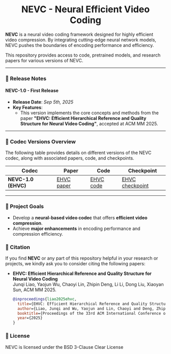 <!-- Copyright 2025 ByteDance Ltd. and/or its affiliates.
All rights reserved.
Licensed under the BSD 3-Clause Clear License (the "License");
you may not use this file except in compliance with the License.
You may obtain a copy of the License at
https://choosealicense.com/licenses/bsd-3-clause-clear/
Unless required by applicable law or agreed to in writing, software
distributed under the License is distributed on an "AS IS" BASIS,
WITHOUT WARRANTIES OR CONDITIONS OF ANY KIND, either express or implied.
See the License for the specific language governing permissions and
limitations under the License.

Redistribution and use in source and binary forms, with or without
modification, are permitted (subject to the limitations in the disclaimer
below) provided that the following conditions are met:

* Redistributions of source code must retain the above copyright notice,
this list of conditions and the following disclaimer.
* Redistributions in binary form must reproduce the above copyright notice,
this list of conditions and the following disclaimer in the documentation
and/or other materials provided with the distribution.
* Neither the name of ByteDance Ltd. and/or its affiliates Communications, Inc nor the names of its
contributors may be used to endorse or promote products derived from this
software without specific prior written permission.

NO EXPRESS OR IMPLIED LICENSES TO ANY PARTY'S PATENT RIGHTS ARE GRANTED BY
THIS LICENSE. THIS SOFTWARE IS PROVIDED BY THE COPYRIGHT HOLDERS AND
CONTRIBUTORS "AS IS" AND ANY EXPRESS OR IMPLIED WARRANTIES, INCLUDING, BUT
NOT LIMITED TO, THE IMPLIED WARRANTIES OF MERCHANTABILITY AND FITNESS FOR A
PARTICULAR PURPOSE ARE DISCLAIMED. IN NO EVENT SHALL THE COPYRIGHT HOLDER OR
CONTRIBUTORS BE LIABLE FOR ANY DIRECT, INDIRECT, INCIDENTAL, SPECIAL,
EXEMPLARY, OR CONSEQUENTIAL DAMAGES (INCLUDING, BUT NOT LIMITED TO,
PROCUREMENT OF SUBSTITUTE GOODS OR SERVICES; LOSS OF USE, DATA, OR PROFITS;
OR BUSINESS INTERRUPTION) HOWEVER CAUSED AND ON ANY THEORY OF LIABILITY,
WHETHER IN CONTRACT, STRICT LIABILITY, OR TORT (INCLUDING NEGLIGENCE OR
OTHERWISE) ARISING IN ANY WAY OUT OF THE USE OF THIS SOFTWARE, EVEN IF
ADVISED OF THE POSSIBILITY OF SUCH DAMAGE. -->

<div align="center">

# **NEVC** - **N**eural **E**fficient **V**ideo **C**oding

</div>

**NEVC** is a neural video coding framework designed for highly efficient video compression. By integrating cutting-edge neural network models, NEVC pushes the boundaries of encoding performance and efficiency.

This repository provides access to code, pretrained models, and research papers for various versions of NEVC.

---

### :newspaper: **Release Notes**

#### **NEVC-1.0** - **First Release**
- **Release Date**: *Sep 5th, 2025*
- **Key Features**:
  - This version implements the core concepts and methods from the paper **"EHVC: Efficient Hierarchical Reference and Quality Structure for Neural Video Coding"**, accepted at ACM MM 2025.

---

### :memo: **Codec Versions Overview**

The following table provides details on different versions of the NEVC codec, along with associated papers, code, and checkpoints.

<div align="center">

| Codec | Paper | Code | Checkpoint | 
| ----- | ----- | ---- | ---------- |
| **NEVC-1.0 (EHVC)** | [EHVC paper](http://arxiv.org/abs/2509.04118) | [EHVC code](NEVC-1.0-EHVC) | [EHVC checkpoint](https://huggingface.co/ByteDance/NEVC1.0) |

</div>

---

### :dart: Project Goals
- Develop a **neural-based video codec** that offers **efficient video compression**.
- Achieve **major enhancements** in encoding performance and compression efficiency.

### :book: Citation

If you find **NEVC** or any part of this repository helpful in your research or projects, we kindly ask you to consider citing the following papers:

- **EHVC: Efficient Hierarchical Reference and Quality Structure for Neural Video Coding**  
  Junqi Liao, Yaojun Wu, Chaoyi Lin, Zhipin Deng, Li Li, Dong Liu, Xiaoyan Sun, ACM MM 2025.  
  ```bibtex
  @inproceedings{liao2025ehvc,
    title={EHVC: Efficient Hierarchical Reference and Quality Structure for Neural Video Coding},
    author={Liao, Junqi and Wu, Yaojun and Lin, Chaoyi and Deng, Zhipin and Li, Li and Liu, Dong and Sun, Xiaoyan},
    booktitle={Proceedings of the 33rd ACM International Conference on Multimedia},
    year={2025}
  }

### :scroll: License
 NEVC is licensed under the BSD 3-Clause Clear License
